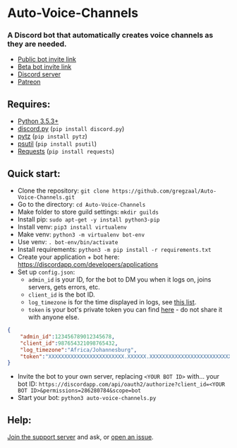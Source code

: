 # Auto-Voice-Channels

### A Discord bot that automatically creates voice channels as they are needed.

- [Public bot invite link](https://discordapp.com/api/oauth2/authorize?client_id=479393422705426432&permissions=286280784&scope=bot)
- [Beta bot invite link](https://discordapp.com/api/oauth2/authorize?client_id=675405085752164372&permissions=286280784&scope=bot)
- [Discord server](https://discord.gg/HT6GNhJ)
- [Patreon](https://www.patreon.com/pixaal)

## Requires:

* [Python 3.5.3+](https://www.python.org/downloads/)
* [discord.py](https://pypi.org/project/discord.py/) (`pip install discord.py`)
* [pytz](https://pypi.org/project/pytz/) (`pip install pytz`)
* [psutil](https://pypi.org/project/psutil/) (`pip install psutil`)
* [Requests](https://pypi.org/project/requests/) (`pip install requests`)

## Quick start:

* Clone the repository: `git clone https://github.com/gregzaal/Auto-Voice-Channels.git`
* Go to the directory: `cd Auto-Voice-Channels`
* Make folder to store guild settings: `mkdir guilds`
* Install pip: `sudo apt-get -y install python3-pip`
* Install venv: `pip3 install virtualenv`
* Make venv: `python3 -m virtualenv bot-env`
* Use venv: `. bot-env/bin/activate`
* Install requirements: `python3 -m pip install -r requirements.txt`
* Create your application + bot here: <https://discordapp.com/developers/applications>
* Set up `config.json`:
  * `admin_id` is your ID, for the bot to DM you when it logs on, joins servers, gets errors, etc.
  * `client_id` is the bot ID.
  * `log_timezone` is for the time displayed in logs, see [this list](https://stackoverflow.com/questions/13866926/is-there-a-list-of-pytz-timezones).
  * `token` is your bot's private token you can find [here](https://discordapp.com/developers/applications) - do not share it with anyone else.

```json
{
    "admin_id":123456789012345678,
    "client_id":987654321098765432,
    "log_timezone":"Africa/Johannesburg",
    "token":"XXXXXXXXXXXXXXXXXXXXXXXX.XXXXXX.XXXXXXXXXXXXXXXXXXXXXXXXXXX"
}
```

* Invite the bot to your own server, replacing `<YOUR BOT ID>` with... your bot ID: `https://discordapp.com/api/oauth2/authorize?client_id=<YOUR BOT ID>&permissions=286280784&scope=bot`
* Start your bot: `python3 auto-voice-channels.py`

## Help:

[Join the support server](https://discord.gg/HT6GNhJ) and ask, or [open an issue](https://github.com/gregzaal/Auto-Voice-Channels/issues).
